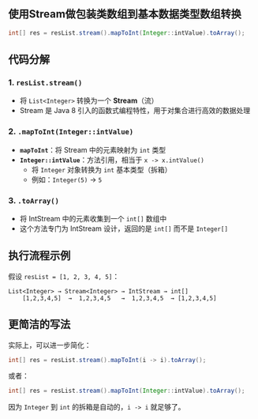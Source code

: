 ## 使用Stream做包装类数组到基本数据类型数组转换

```java
int[] res = resList.stream().mapToInt(Integer::intValue).toArray();
```

## 代码分解

### 1. `resList.stream()`

- 将 `List<Integer>` 转换为一个 **Stream**（流）
- Stream 是 Java 8 引入的函数式编程特性，用于对集合进行高效的数据处理

### 2. `.mapToInt(Integer::intValue)`

- **`mapToInt`**：将 Stream 中的元素映射为 `int` 类型
- **`Integer::intValue`**：方法引用，相当于 `x -> x.intValue()`
  - 将 `Integer` 对象转换为 `int` 基本类型（拆箱）
  - 例如：`Integer(5)` → `5`

### 3. `.toArray()`

- 将 IntStream 中的元素收集到一个 `int[]` 数组中
- 这个方法专门为 IntStream 设计，返回的是 `int[]` 而不是 `Integer[]`

## 执行流程示例

假设 `resList = [1, 2, 3, 4, 5]`：

```
List<Integer> → Stream<Integer> → IntStream → int[]
    [1,2,3,4,5]  →  1,2,3,4,5   →  1,2,3,4,5  → [1,2,3,4,5]
```

## 更简洁的写法

实际上，可以进一步简化：

```java
int[] res = resList.stream().mapToInt(i -> i).toArray();
```

或者：

```java
int[] res = resList.stream().mapToInt(Integer::intValue).toArray();
```

因为 `Integer` 到 `int` 的拆箱是自动的，`i -> i` 就足够了。